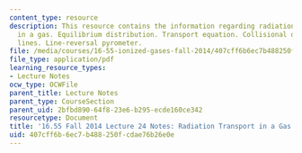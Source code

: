 ```yaml
---
content_type: resource
description: This resource contains the information regarding radiation transport
  in a gas. Equilibrium distribution. Transport equation. Collisional operator. Spectral
  lines. Line-reversal pyrometer.
file: /media/courses/16-55-ionized-gases-fall-2014/407cff6b6ec7b488250fcdae76b26e0e_MIT16_55F14_Lecture24.pdf
file_type: application/pdf
learning_resource_types:
- Lecture Notes
ocw_type: OCWFile
parent_title: Lecture Notes
parent_type: CourseSection
parent_uid: 2bfbd890-64f8-23e6-b295-ecde160ce342
resourcetype: Document
title: '16.55 Fall 2014 Lecture 24 Notes: Radiation Transport in a Gas'
uid: 407cff6b-6ec7-b488-250f-cdae76b26e0e
---
```

